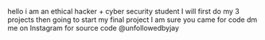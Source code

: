 hello i am an ethical hacker + cyber security student 
I will first do my 3 projects then going to start my final project 
I am sure you came for code dm me on Instagram for source code @unfollowedbyjay
